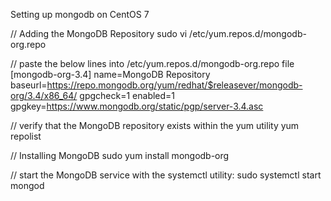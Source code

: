 Setting up mongodb on CentOS 7

// Adding the MongoDB Repository
sudo vi /etc/yum.repos.d/mongodb-org.repo

// paste the below lines into /etc/yum.repos.d/mongodb-org.repo file
[mongodb-org-3.4]
name=MongoDB Repository
baseurl=https://repo.mongodb.org/yum/redhat/$releasever/mongodb-org/3.4/x86_64/
gpgcheck=1
enabled=1
gpgkey=https://www.mongodb.org/static/pgp/server-3.4.asc

// verify that the MongoDB repository exists within the yum utility
yum repolist

// Installing MongoDB
sudo yum install mongodb-org

// start the MongoDB service with the systemctl utility:
sudo systemctl start mongod
